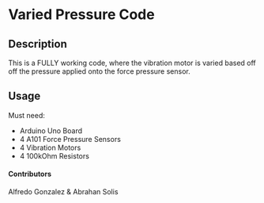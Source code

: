 # Varied Pressure Code

## Description

This is a FULLY working code, where the vibration motor is varied based off off the pressure applied onto the force pressure sensor.

## Usage 
Must need:

- Arduino Uno Board
- 4 A101 Force Pressure Sensors
- 4 Vibration Motors
- 4 100kOhm Resistors

#### Contributors
Alfredo Gonzalez &
 Abrahan Solis
